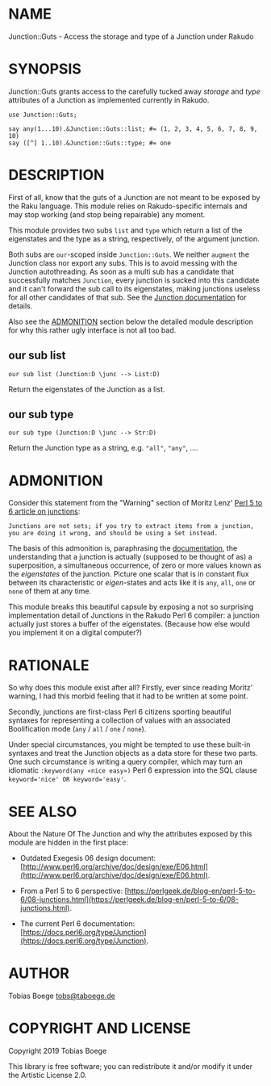 NAME
====

Junction::Guts - Access the storage and type of a Junction under Rakudo

SYNOPSIS
========

Junction::Guts grants access to the carefully tucked away *storage* and *type* attributes of a Junction as implemented currently in Rakudo.

``` perl6
use Junction::Guts;

say any(1...10).&Junction::Guts::list; #= (1, 2, 3, 4, 5, 6, 7, 8, 9, 10)
say ([^] 1..10).&Junction::Guts::type; #= one
```

DESCRIPTION
===========

First of all, know that the guts of a Junction are not meant to be exposed by the Raku language. This module relies on Rakudo-specific internals and may stop working (and stop being repairable) any moment.

This module provides two subs `list` and `type` which return a list of the eigenstates and the type as a string, respectively, of the argument junction.

Both subs are `our`-scoped inside `Junction::Guts`. We neither `augment` the Junction class nor export any subs. This is to avoid messing with the Junction autothreading. As soon as a multi sub has a candidate that successfully matches `Junction`, every junction is sucked into this candidate and it can't forward the sub call to its eigenstates, making junctions useless for all other candidates of that sub. See the [Junction documentation](https://docs.perl6.org/type/Junction) for details.

Also see the [ADMONITION](#ADMONITION) section below the detailed module description for why this rather ugly interface is not all too bad.

our sub list
------------

``` perl6
our sub list (Junction:D \junc --> List:D)
```

Return the eigenstates of the Junction as a list.

our sub type
------------

``` perl6
our sub type (Junction:D \junc --> Str:D)
```

Return the Junction type as a string, e.g. `"all"`, `"any"`, ….

ADMONITION
==========

Consider this statement from the "Warning" section of Moritz Lenz' [Perl 5 to 6 article on junctions](https://perlgeek.de/blog-en/perl-5-to-6/08-junctions.html):

    Junctions are not sets; if you try to extract items from a junction,
    you are doing it wrong, and should be using a Set instead.

The basis of this admonition is, paraphrasing the [documentation](https://docs.perl6.org/type/Junction), the understanding that a junction is actually (supposed to be thought of as) a superposition, a simultaneous occurrence, of zero or more values known as the *eigenstates* of the junction. Picture one scalar that is in constant flux between its characteristic or *eigen*-states and acts like it is `any`, `all`, `one` or `none` of them at any time.

This module breaks this beautiful capsule by exposing a not so surprising implementation detail of Junctions in the Rakudo Perl 6 compiler: a junction actually just stores a buffer of the eigenstates. (Because how else would you implement it on a digital computer?)

RATIONALE
=========

So why does this module exist after all? Firstly, ever since reading Moritz' warning, I had this morbid feeling that it had to be written at some point.

Secondly, junctions are first-class Perl 6 citizens sporting beautiful syntaxes for representing a collection of values with an associated Boolification mode (`any` / `all` / `one` / `none`).

Under special circumstances, you might be tempted to use these built-in syntaxes and treat the Junction objects as a data store for these two parts. One such circumstance is writing a query compiler, which may turn an idiomatic `:keyword(any «nice easy»)` Perl 6 expression into the SQL clause `keyword='nice' OR keyword='easy'`.

SEE ALSO
========

About the Nature Of The Junction and why the attributes exposed by this module are hidden in the first place:

  * Outdated Exegesis 06 design document: [http://www.perl6.org/archive/doc/design/exe/E06.html](http://www.perl6.org/archive/doc/design/exe/E06.html).

  * From a Perl 5 to 6 perspective: [https://perlgeek.de/blog-en/perl-5-to-6/08-junctions.html](https://perlgeek.de/blog-en/perl-5-to-6/08-junctions.html).

  * The current Perl 6 documentation: [https://docs.perl6.org/type/Junction](https://docs.perl6.org/type/Junction).

AUTHOR
======

Tobias Boege <tobs@taboege.de>

COPYRIGHT AND LICENSE
=====================

Copyright 2019 Tobias Boege

This library is free software; you can redistribute it and/or modify it under the Artistic License 2.0.
